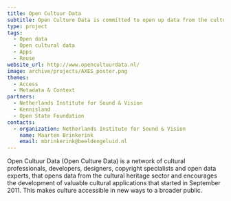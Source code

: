 ```yaml
---
title: Open Cultuur Data
subtitle: Open Culture Data is committed to open up data from the cultural sector and the development of new valuable applications.
type: project
tags:
  - Open data
  - Open cultural data
  - Apps
  - Reuse
website_url: http://www.opencultuurdata.nl/
image: archive/projects/AXES_poster.png
themes:
  - Access
  - Metadata & Context
partners:
  - Netherlands Institute for Sound & Vision
  - Kennisland
  - Open State Foundation
contacts:
  - organization: Netherlands Institute for Sound & Vision
    name: Maarten Brinkerink
    email: mbrinkerink@beeldengeluid.nl
---
```


Open Cultuur Data (Open Culture Data) is a network of cultural professionals, developers, designers, copyright specialists and open data experts, that opens data from the cultural heritage sector and encourages the development of valuable cultural applications that started in September 2011. This makes culture accessible in new ways to a broader public.
